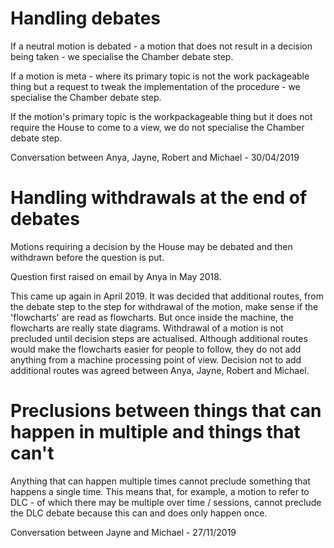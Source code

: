 # Handling debates

If a neutral motion is debated - a motion that does not result in a decision being taken - we specialise the Chamber debate step.

If a motion is meta - where its primary topic is not the work packageable thing but a request to tweak the implementation of the procedure - we specialise the Chamber debate step.

If the motion's primary topic is the workpackageable thing but it does not require the House to come to a view, we do not specialise the Chamber debate step.

Conversation between Anya, Jayne, Robert and Michael - 30/04/2019

# Handling withdrawals at the end of debates

Motions requiring a decision by the House may be debated and then withdrawn before the question is put.

Question first raised on email by Anya in May 2018.

This came up again in April 2019. It was decided that additional routes, from the debate step to the step for withdrawal of the motion, make sense if the 'flowcharts' are read as flowcharts. But once inside the machine, the flowcharts are really state diagrams. Withdrawal of a motion is not precluded until decision steps are actualised. Although additional routes would make the flowcharts easier for people to follow, they do not add anything from a machine processing point of view. Decision not to add additional routes was agreed between Anya, Jayne, Robert and Michael.

# Preclusions between things that can happen in multiple and things that can't

Anything that can happen multiple times cannot preclude something that happens a single time. This means that, for example, a motion to refer to DLC - of which there may be multiple over time / sessions, cannot preclude the DLC debate because this can and does only happen once.

Conversation between Jayne and Michael - 27/11/2019